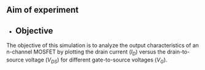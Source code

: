 ## Aim of experiment
*   ## Objective

The objective of this simulation is to analyze the output characteristics of an n-channel MOSFET by plotting the drain current ($I_D$) versus the drain-to-source voltage ($V_{DS}$) for different gate-to-source voltages ($V_G$).


<script id="MathJax-script" async src="https://cdn.jsdelivr.net/npm/mathjax@3.2.2/es5/tex-mml-chtml.js"></script>   

